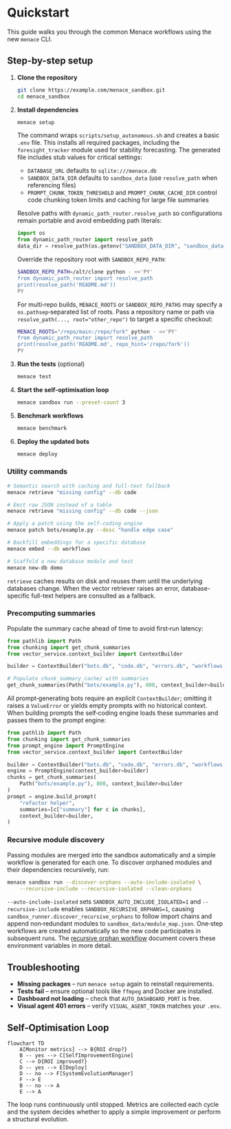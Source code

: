 # Quickstart

This guide walks you through the common Menace workflows using the new `menace` CLI.

## Step-by-step setup

1. **Clone the repository**
   ```bash
   git clone https://example.com/menace_sandbox.git
   cd menace_sandbox
   ```
2. **Install dependencies**
   ```bash
   menace setup
   ```
   The command wraps `scripts/setup_autonomous.sh` and creates a basic `.env` file.
   This installs all required packages, including the `foresight_tracker`
   module used for stability forecasting. The generated file includes stub
   values for critical settings:

   - `DATABASE_URL` defaults to `sqlite:///menace.db`
   - `SANDBOX_DATA_DIR` defaults to `sandbox_data` (use `resolve_path` when referencing files)
   - `PROMPT_CHUNK_TOKEN_THRESHOLD` and `PROMPT_CHUNK_CACHE_DIR` control code
     chunking token limits and caching for large file summaries

    Resolve paths with `dynamic_path_router.resolve_path` so configurations
    remain portable and avoid embedding path literals:

    ```python
    import os
    from dynamic_path_router import resolve_path
    data_dir = resolve_path(os.getenv("SANDBOX_DATA_DIR", "sandbox_data"))
    ```

    Override the repository root with `SANDBOX_REPO_PATH`:

    ```bash
    SANDBOX_REPO_PATH=/alt/clone python - <<'PY'
    from dynamic_path_router import resolve_path
    print(resolve_path('README.md'))
    PY
    ```

    For multi‑repo builds, `MENACE_ROOTS` or `SANDBOX_REPO_PATHS` may specify a
    `os.pathsep`‑separated list of roots. Pass a repository name or path via
    `resolve_path(..., root="other_repo")` to target a specific checkout:

    ```bash
    MENACE_ROOTS="/repo/main:/repo/fork" python - <<'PY'
    from dynamic_path_router import resolve_path
    print(resolve_path('README.md', repo_hint='/repo/fork'))
    PY
    ```
3. **Run the tests** (optional)
   ```bash
   menace test
   ```
4. **Start the self‑optimisation loop**
   ```bash
   menace sandbox run --preset-count 3
   ```
5. **Benchmark workflows**
   ```bash
   menace benchmark
   ```
6. **Deploy the updated bots**
   ```bash
   menace deploy
   ```

### Utility commands

```bash
# Semantic search with caching and full-text fallback
menace retrieve "missing config" --db code

# Emit raw JSON instead of a table
menace retrieve "missing config" --db code --json

# Apply a patch using the self-coding engine
menace patch bots/example.py --desc "handle edge case"

# Backfill embeddings for a specific database
menace embed --db workflows

# Scaffold a new database module and test
menace new-db demo
```

`retrieve` caches results on disk and reuses them until the underlying databases change. When the vector retriever raises an error, database-specific full-text helpers are consulted as a fallback.

### Precomputing summaries

Populate the summary cache ahead of time to avoid first‑run latency:

```python
from pathlib import Path
from chunking import get_chunk_summaries
from vector_service.context_builder import ContextBuilder

builder = ContextBuilder("bots.db", "code.db", "errors.db", "workflows.db")

# Populate chunk_summary_cache/ with summaries
get_chunk_summaries(Path("bots/example.py"), 800, context_builder=builder)
```

All prompt‑generating bots require an explicit `ContextBuilder`; omitting it
raises a `ValueError` or yields empty prompts with no historical context. When
building prompts the self‑coding engine loads these summaries and passes them to
the prompt engine:

```python
from pathlib import Path
from chunking import get_chunk_summaries
from prompt_engine import PromptEngine
from vector_service.context_builder import ContextBuilder

builder = ContextBuilder("bots.db", "code.db", "errors.db", "workflows.db")
engine = PromptEngine(context_builder=builder)
chunks = get_chunk_summaries(
    Path("bots/example.py"), 800, context_builder=builder
)
prompt = engine.build_prompt(
    "refactor helper",
    summaries=[c["summary"] for c in chunks],
    context_builder=builder,
)
```

### Recursive module discovery

Passing modules are merged into the sandbox automatically and a simple
workflow is generated for each one. To discover orphaned modules and their
dependencies recursively, run:

```bash
menace sandbox run --discover-orphans --auto-include-isolated \
    --recursive-include --recursive-isolated --clean-orphans
```

`--auto-include-isolated` sets `SANDBOX_AUTO_INCLUDE_ISOLATED=1` and
`--recursive-include` enables `SANDBOX_RECURSIVE_ORPHANS=1`, causing
`sandbox_runner.discover_recursive_orphans` to follow import chains and append
non‑redundant modules to `sandbox_data/module_map.json`. One‑step workflows are
created automatically so the new code participates in subsequent runs. The
[recursive orphan workflow](recursive_orphan_workflow.md) document covers these
environment variables in more detail.

## Troubleshooting

- **Missing packages** – run `menace setup` again to reinstall requirements.
- **Tests fail** – ensure optional tools like `ffmpeg` and Docker are installed.
- **Dashboard not loading** – check that `AUTO_DASHBOARD_PORT` is free.
- **Visual agent 401 errors** – verify `VISUAL_AGENT_TOKEN` matches your `.env`.

## Self‑Optimisation Loop

```mermaid
flowchart TD
    A[Monitor metrics] --> B{ROI drop?}
    B -- yes --> C[SelfImprovementEngine]
    C --> D{ROI improved?}
    D -- yes --> E[Deploy]
    D -- no --> F[SystemEvolutionManager]
    F --> E
    B -- no --> A
    E --> A
```

The loop runs continuously until stopped. Metrics are collected each cycle and the
system decides whether to apply a simple improvement or perform a structural evolution.

